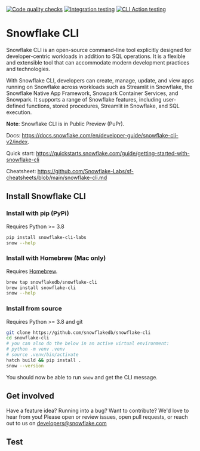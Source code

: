 <!--
 Copyright (c) 2024 Snowflake Inc.

 Licensed under the Apache License, Version 2.0 (the "License");
 you may not use this file except in compliance with the License.
 You may obtain a copy of the License at

 http://www.apache.org/licenses/LICENSE-2.0

 Unless required by applicable law or agreed to in writing, software
 distributed under the License is distributed on an "AS IS" BASIS,
 WITHOUT WARRANTIES OR CONDITIONS OF ANY KIND, either express or implied.
 See the License for the specific language governing permissions and
 limitations under the License.
 -->

[![Code quality checks](https://github.com/snowflakedb/snowflake-cli/actions/workflows/lint.yaml/badge.svg)](https://github.com/snowflakedb/snowflake-cli/actions/workflows/lint.yaml)
[![Integration testing](https://github.com/snowflakedb/snowflake-cli/actions/workflows/integration_test.yaml/badge.svg)](https://github.com/snowflakedb/snowflake-cli/actions/workflows/integration_test.yaml)
[![CLI Action testing](https://github.com/snowflakedb/snowflake-cli/actions/workflows/test_cli_action.yaml/badge.svg?branch=main)](https://github.com/snowflakedb/snowflake-cli/actions/workflows/test_cli_action.yaml)

[//]: # ([![Python 3.11]&#40;https://img.shields.io/badge/python-3.11-blue.svg&#41;]&#40;https://www.python.org/downloads/release/python-311/&#41;)

# Snowflake CLI

Snowflake CLI is an open-source command-line tool explicitly designed for developer-centric workloads in addition to SQL operations. It is a flexible and extensible tool that can accommodate modern development practices and technologies.

With Snowflake CLI, developers can create, manage, update, and view apps running on Snowflake across workloads such as Streamlit in Snowflake, the Snowflake Native App Framework, Snowpark Container Services, and Snowpark. It supports a range of Snowflake features, including user-defined functions, stored procedures, Streamlit in Snowflake, and SQL execution.


**Note**: Snowflake CLI is in Public Preview (PuPr).

Docs: https://docs.snowflake.com/en/developer-guide/snowflake-cli-v2/index.

Quick start: https://quickstarts.snowflake.com/guide/getting-started-with-snowflake-cli

Cheatsheet: https://github.com/Snowflake-Labs/sf-cheatsheets/blob/main/snowflake-cli.md


## Install Snowflake CLI

### Install with pip (PyPi)

Requires Python >= 3.8

```bash
pip install snowflake-cli-labs
snow --help
```

### Install with Homebrew (Mac only)

Requires [Homebrew](https://brew.sh/).

```bash
brew tap snowflakedb/snowflake-cli
brew install snowflake-cli
snow --help
```

### Install from source

Requires Python >= 3.8 and git

```bash
git clone https://github.com/snowflakedb/snowflake-cli
cd snowflake-cli
# you can also do the below in an active virtual environment:
# python -m venv .venv
# source .venv/bin/activate
hatch build && pip install .
snow --version
```

You should now be able to run `snow` and get the CLI message.

## Get involved

Have a feature idea? Running into a bug? Want to contribute? We'd love to hear from you!
Please open or review issues, open pull requests, or reach out to us on developers@snowflake.com

## Test
